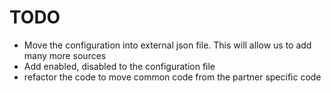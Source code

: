 # TODO

* Move the configuration into external json file. This will allow us to add many more sources
* Add enabled, disabled to the configuration file
* refactor the code to move common code from the partner specific code
